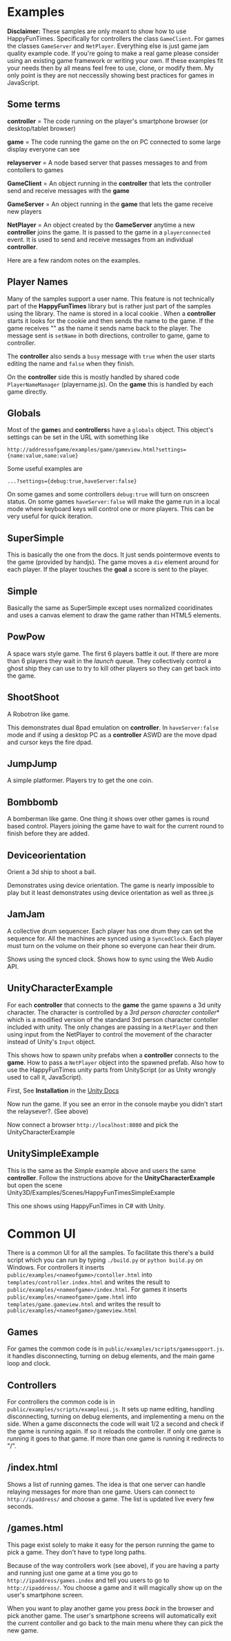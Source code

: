 Examples
========

**Disclaimer:** These samples are only meant to show how to use HappyFunTimes. Specifically for
controllers the class `GameClient`. For games the classes `GameServer` and `NetPlayer`.
Everything else is just game jam quality example code. If you're going to make a real game
please consider using an existing game framework or writing your own. If these examples fit
your needs then by all means feel free to use, clone, or modify them. My only point is they
are not neccessily showing best practices for games in JavaScript.

Some terms
----------

**controller** = The code running on the player's smartphone browser (or desktop/tablet browser)

**game** = The code running the game on the on PC connected to some large display everyone can see

**relayserver** = A node based server that passes messages to and from contollers to games

**GameClient** = An object running in the **controller** that lets the controller send and
receive messages with the **game**

**GameServer** = An object running in the **game** that lets the game receive new players

**NetPlayer** = An object created by the **GameServer** anytime a new **controller** joins the game.
It is passed to the game in a `playerconnected` event. It is used to send and receive messages from
an individual **controller**.


Here are a few random notes on the examples.

Player Names
------------

Many of the samples support a user name. This feature is not technically part of the
**HappyFunTimes** library but is rather just part of the samples using the library.
The name is stored in a local cookie .
When a **controller** starts it looks for the cookie and then sends the name to the game.
If the game receives "" as the name it sends name back to the player. The message
sent is `setName` in both directions, controller to game, game to controller.

The **controller** also sends a `busy` message with `true` when the user starts editing the name
and `false` when they finish.

On the **controller** side this is mostly handled by shared code `PlayerNameManager` (playername.js).
On the **game** this is handled by each game directly.

Globals
-------

Most of the **game**s and **controllers**s have a `globals` object. This object's settings can be set
in the URL with something like

    http://addressofgame/examples/game/gameview.html?settings={name:value,name:value}

Some useful examples are

    ...?settings={debug:true,haveServer:false}

On some games and some controllers `debug:true` will turn on onscreen status. On some games
`haveServer:false` will make the game run in a local mode where keyboard keys will control one or more players.
This can be very useful for quick iteration.


SuperSimple
-----------

This is basically the one from the docs. It just sends pointermove events to the game (provided by handjs).
The game moves a `div` element around for each player. If the player touches the **goal** a score
is sent to the player.

Simple
------

Basically the same as SuperSimple except uses normalized cooridinates and uses a canvas element to draw the game
rather than HTML5 elements.

PowPow
------
A space wars style game. The first 6 players battle it out. If there are more than 6 players they wait
in the *launch* queue. They collectively control a ghost ship they can use to try to kill other players
so they can get back into the game.

ShootShoot
----------

A Robotron like game.

This demonstrates dual 8pad emulation on **controller**. In `haveServer:false` mode and if using
a desktop PC as a **controller** ASWD are the move dpad and cursor keys the fire dpad.

JumpJump
--------

A simple platformer. Players try to get the one coin.

Bombbomb
--------

A bomberman like game. One thing it shows over other games is round based control. Players
joining the game have to wait for the current round to finish before they are added.

Deviceorientation
-----------------

Orient a 3d ship to shoot a ball.

Demonstrates using device orientation. The game is nearly impossible to play but it least
demonstrates using device orientation as well as three.js

JamJam
------

A collective drum sequencer. Each player has one drum they can set the sequence for.
All the machines are synced using a `SyncedClock`. Each player must turn on the volume
on their phone so everyone can hear their drum.

Shows using the synced clock. Shows how to sync using the Web Audio API.

UnityCharacterExample
---------------------

For each **controller** that connects to the **game** the game spawns a 3d unity character.
The character is controlled by a *3rd person character contoller** which is a modified
version of the standard 3rd person character contoller included with unity. The only changes
are passing in a `NetPlayer` and then using input from the NetPlayer to control the movement
of the character instead of Unity's `Input` object.

This shows how to spawn unity prefabs when a **controller** connects to the **game**.
How to pass a `NetPlayer` object into the spawned prefab. Also how to use the HappyFunTimes
unity parts from UnityScript (or as Unity wrongly used to call it, JavaScript).

First, See **Installation** in the [Unity Docs](unitydocs.md)

Now run the game. If you see an error in the console maybe you didn't start the
relaysever?. (See above)

Now connect a browser `http://localhost:8080` and pick the UnityCharacterExample

UnitySimpleExample
------------------

This is the same as the *Simple* example above and users the same **controller**. Follow the
instructions above for the **UnityCharacterExample** but open the scene
Unity3D/Examples/Scenes/HappyFunTimesSimpleExample

This one shows using HappyFunTimes in C# with Unity.

Common UI
=========

There is a common UI for all the samples. To facilitate this there's a build script which
you can run by typing `./build.py` or `python build.py` on Windows. For controllers it
inserts `public/examples/<nameofgame>/contoller.html` into `templates/controller.index.html`
and writes the result to `public/examples/<nameofgame>/index.html`. For games it
inserts `public/examples/<nameofgame>/game.html` into `templates/game.gameview.html`
and writes the result to `public/examples/<nameofgame>/gameview.html`

Games
-----

For games the common code is in `public/examples/scripts/gamesupport.js`. it handles disconnecting,
turning on debug elements, and the main game loop and clock.

Controllers
-----------

For controllers the common code is in `public/examples/scripts/exampleui.js`. It sets up
name editing, handling disconnecting, turning on debug elements, and implementing a menu on the side.
When a game disconnects the code will wait 1/2 a second and check if the game is running again. If
so it reloads the controller. If only one game is running it goes to that game. If more than one
game is running it redirects to "/".

/index.html
-----------
Shows a list of running games. The idea is that one server can handle relaying messages for more
than one game. Users can connect to `http://ipaddress/` and choose a game. The list is updated
live every few seconds.

/games.html
-----------
This page exist solely to make it easy for the person running the game to pick a game. They
don't have to type long paths.

Because of the way controllers work (see above), if you are having a party and running just
one game at a time you go to `http://ipaddress/games.index` and tell you users to go to
`http://ipaddress/`.  You choose a game and it will magically show up on the user's smartphone screen.

When you want to play another game you press *back* in the browser and pick another game. The user's
smartphone screens will automatically exit the current contoller and go back to the main menu
where they can pick the new game.





